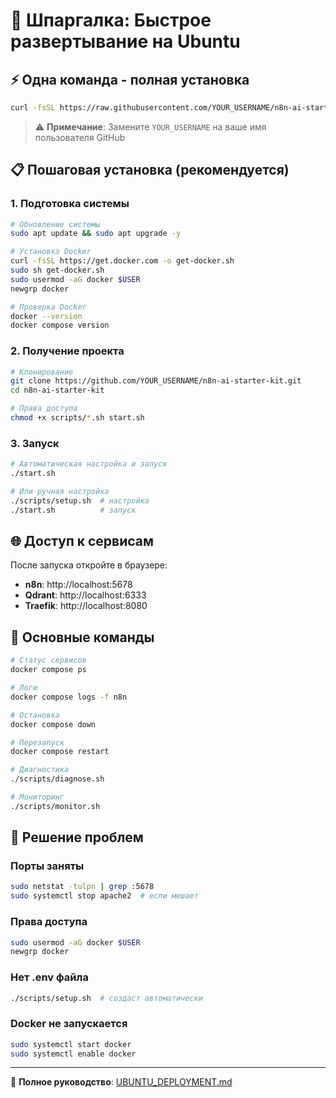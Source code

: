 # 🚀 Шпаргалка: Быстрое развертывание на Ubuntu

## ⚡ Одна команда - полная установка

```bash
curl -fsSL https://raw.githubusercontent.com/YOUR_USERNAME/n8n-ai-starter-kit/main/scripts/ubuntu-install.sh | bash
```

> ⚠️ **Примечание**: Замените `YOUR_USERNAME` на ваше имя пользователя GitHub

## 📋 Пошаговая установка (рекомендуется)

### 1. Подготовка системы
```bash
# Обновление системы
sudo apt update && sudo apt upgrade -y

# Установка Docker
curl -fsSL https://get.docker.com -o get-docker.sh
sudo sh get-docker.sh
sudo usermod -aG docker $USER
newgrp docker

# Проверка Docker
docker --version
docker compose version
```

### 2. Получение проекта
```bash
# Клонирование
git clone https://github.com/YOUR_USERNAME/n8n-ai-starter-kit.git
cd n8n-ai-starter-kit

# Права доступа
chmod +x scripts/*.sh start.sh
```

### 3. Запуск
```bash
# Автоматическая настройка и запуск
./start.sh

# Или ручная настройка
./scripts/setup.sh  # настройка
./start.sh          # запуск
```

## 🌐 Доступ к сервисам

После запуска откройте в браузере:
- **n8n**: http://localhost:5678
- **Qdrant**: http://localhost:6333  
- **Traefik**: http://localhost:8080

## 🔧 Основные команды

```bash
# Статус сервисов
docker compose ps

# Логи
docker compose logs -f n8n

# Остановка
docker compose down

# Перезапуск
docker compose restart

# Диагностика
./scripts/diagnose.sh

# Мониторинг
./scripts/monitor.sh
```

## 🚨 Решение проблем

### Порты заняты
```bash
sudo netstat -tulpn | grep :5678
sudo systemctl stop apache2  # если мешает
```

### Права доступа
```bash
sudo usermod -aG docker $USER
newgrp docker
```

### Нет .env файла
```bash
./scripts/setup.sh  # создаст автоматически
```

### Docker не запускается
```bash
sudo systemctl start docker
sudo systemctl enable docker
```

---

📖 **Полное руководство**: [UBUNTU_DEPLOYMENT.md](./UBUNTU_DEPLOYMENT.md)
